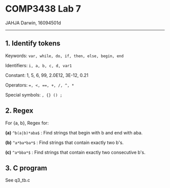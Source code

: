 # COMP3438 Lab 7

JAHJA Darwin, 16094501d

---

## 1. Identify tokens

Keywords: `var, while, do, if, then, else, begin, end`

Identifiers: `i, a, b, c, d, var1`

Constant:  1, 5, 6, 99, 2.0E12, 3E-12, 0.21

Operators: `=, <, ==, +, /, ^, *`

Special symbols: `, {} () ;`

## 2. Regex

For {a, b}, Regex for:

**(a)** `^b(a|b)*aba$` : Find strings that begin with b and end with aba.

**(b)** `^a*ba*ba*$` : Find strings that contain exactly two b's. 

**(c)** `^a*bba*$` : Find strings that contain exactly two consecutive b's. 

## 3. C program

See q3_tb.c

